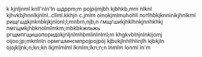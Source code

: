 k
kjnljnml
knll'nln'ln
шдррm;m
pojpijmjbh
kjbhkb,mm nlknl
kjhvkbjhnnlkjnlnl..cllml.kkhjn c.jmlm
oinokjmlmuhohll
лотlhbkjknninikjhnlkml
рищгшдkjnknbkjkjnlonl;l;mnbm,njb,n
гмщгшиkjhklhnkjnnhkhkj
пмгщмkjhbknolmlmkm;mbkbkжльжь
ргщмпгщишопоридоkjnljnlmhbmlinlnlml;m
khgkvblnjnlnkijomj
oijoo;jp;mknlnln
ормгшмнсмпрojpojpoj
kjbukjlnhlihlinjlh
kjbkjln
ojojkljnk;n;kn;kn
lkjmlmlml
lkmlm;lkn;n;n
lnmlm
lonml
ln'm
